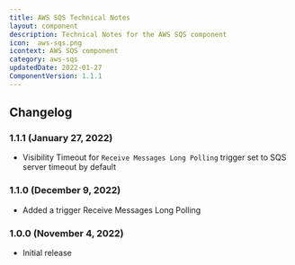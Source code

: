 ```yaml
---
title: AWS SQS Technical Notes
layout: component
description: Technical Notes for the AWS SQS component
icon:  aws-sqs.png
icontext: AWS SQS component
category: aws-sqs
updatedDate: 2022-01-27
ComponentVersion: 1.1.1
---
```


## Changelog

### 1.1.1 (January 27, 2022)

* Visibility Timeout for `Receive Messages Long Polling` trigger set to SQS server timeout by default

### 1.1.0 (December 9, 2022)

* Added a trigger Receive Messages Long Polling

### 1.0.0 (November 4, 2022)

* Initial release
